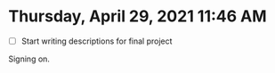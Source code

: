 # Thursday, April 29, 2021 11:46 AM

- [ ] Start writing descriptions for final project 

Signing on.
